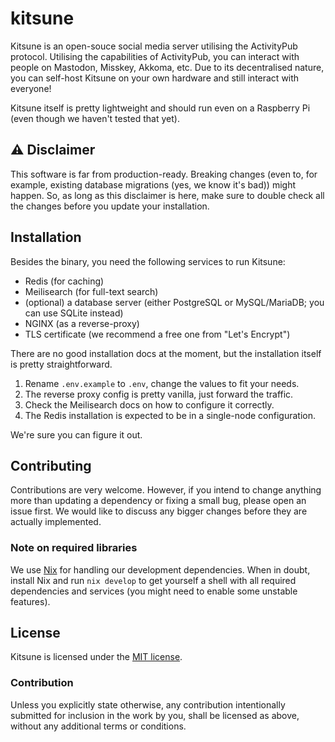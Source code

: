 # kitsune

Kitsune is an open-souce social media server utilising the ActivityPub protocol. 
Utilising the capabilities of ActivityPub, you can interact with people on Mastodon, Misskey, Akkoma, etc. 
Due to its decentralised nature, you can self-host Kitsune on your own hardware and still interact with everyone!

Kitsune itself is pretty lightweight and should run even on a Raspberry Pi (even though we haven't tested that yet).

## ⚠ Disclaimer

This software is far from production-ready. Breaking changes (even to, for example, existing database migrations (yes, we know it's bad)) might happen. 
So, as long as this disclaimer is here, make sure to double check all the changes before you update your installation.

## Installation

Besides the binary, you need the following services to run Kitsune:

- Redis (for caching)
- Meilisearch (for full-text search)
- (optional) a database server (either PostgreSQL or MySQL/MariaDB; you can use SQLite instead)
- NGINX (as a reverse-proxy)
- TLS certificate (we recommend a free one from "Let's Encrypt")

There are no good installation docs at the moment, but the installation itself is pretty straightforward. 

1. Rename `.env.example` to `.env`, change the values to fit your needs. 
2. The reverse proxy config is pretty vanilla, just forward the traffic. 
3. Check the Meilisearch docs on how to configure it correctly. 
4. The Redis installation is expected to be in a single-node configuration.

We're sure you can figure it out.

## Contributing

Contributions are very welcome. However, if you intend to change anything more than updating a dependency or fixing a small bug, please open an issue first. 
We would like to discuss any bigger changes before they are actually implemented.

### Note on required libraries

We use [Nix](https://nixos.org) for handling our development dependencies. 
When in doubt, install Nix and run `nix develop` to get yourself a shell with all required dependencies and services (you might need to enable some unstable features).

## License

Kitsune is licensed under the [MIT license](http://opensource.org/licenses/MIT).

### Contribution

Unless you explicitly state otherwise, any contribution intentionally submitted for inclusion in the work by you, 
shall be licensed as above, without any additional terms or conditions.
